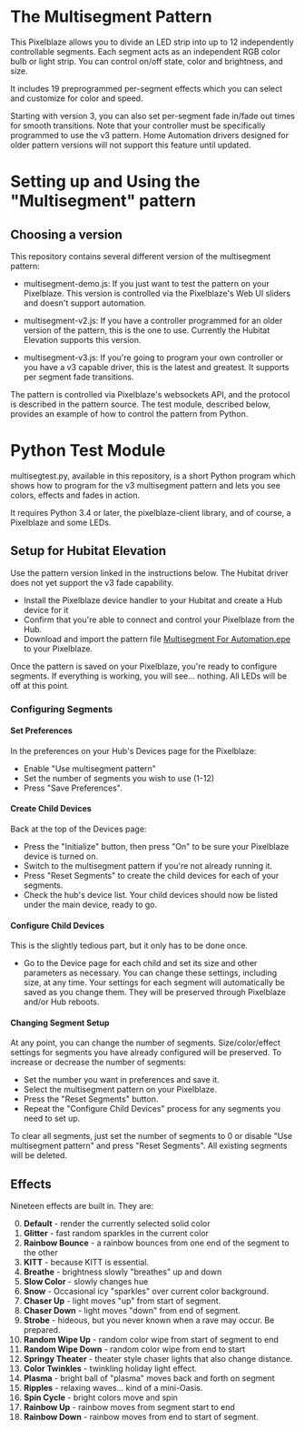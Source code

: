 # The Multisegment Pattern

This Pixelblaze allows you to divide an LED strip into up to 12 independently
controllable segments.  Each segment acts as an independent RGB color bulb or light strip. 
You can control on/off state, color and brightness, and size. 

It includes 19 preprogrammed per-segment effects which you can select and customize for color and speed.  

Starting with version 3, you can also set per-segment fade in/fade out times for smooth transitions.  Note that your controller must be specifically programmed to use the v3 pattern.  Home Automation drivers designed for older pattern versions will not support this feature until updated.

# Setting up and Using the "Multisegment" pattern
## Choosing a version
This repository contains several different version of the multisegment pattern: 

-  multisegment-demo.js:  If you just want to test the pattern on your Pixelblaze.
  This version is controlled via the Pixelblaze's Web UI sliders and doesn't support automation.

-  multisegment-v2.js: If you have a controller programmed for an older version of the pattern, this is the one to use.  Currently the Hubitat Elevation supports this version.  

-  multisegment-v3.js: If you're going to program your own controller or you have a v3 capable driver, this is the latest and greatest.  It supports per segment fade transitions.  

The pattern is controlled via Pixelblaze's websockets API, and the protocol is described in the pattern source. The test module, described below, provides an example of how to control the pattern from Python.

# Python Test Module
multisegtest.py, available in this repository, is a short Python program which shows how to program for the v3 multisegment pattern and lets you see colors, effects and fades in action.

It requires Python 3.4 or later, the pixelblaze-client library, and of course, a Pixelblaze and some LEDs.
 
## Setup for Hubitat Elevation
Use the pattern version linked in the instructions below.  The Hubitat driver does not yet support the v3 fade capability.

 - Install the Pixelblaze device handler to your Hubitat and create a Hub device for it
 - Confirm that you're able to connect and control your Pixelblaze from the Hub.
 - Download and import the pattern file [Multisegment For Automation.epe](https://github.com/zranger1/hubitatpixelblazedriver/blob/master/Multisegment%20for%20Automation.epe)
 to your  Pixelblaze.

Once the pattern is saved on your Pixelblaze, you're ready to configure segments. If everything is working, you will see... nothing.  All LEDs will be off at this point.
### Configuring Segments
#### Set Preferences
In the preferences on your Hub's Devices page for the Pixelblaze:
- Enable "Use multisegment pattern"
- Set the number of segments you wish to use (1-12)
- Press "Save Preferences".
#### Create Child Devices 
Back at the top of the Devices page:
- Press the "Initialize" button, then press "On" to be sure
your Pixelblaze device is turned on.
- Switch to the multisegment pattern if you're not already running it.
- Press "Reset Segments" to create the child devices for each of your segments.
- Check the hub's device list. Your child devices should now be listed under the main device, ready to go.
#### Configure Child Devices
This is the slightly tedious part, but it only has to be done once.
- Go to the Device page for each child and set its size and other parameters as necessary.  You can change these settings, including size, at any time. Your
settings for each segment will automatically be saved as you change them. They will be preserved through Pixelblaze
and/or Hub reboots.
#### Changing Segment Setup
At any point, you can change the number of segments. Size/color/effect settings for segments you have already
configured will be preserved.  To increase or decrease the number of segments:
- Set the number you want in preferences and save it.
- Select the multisegment pattern on your Pixelblaze.
- Press the "Reset Segments" button.  
- Repeat the "Configure Child Devices" process for any segments you need to set up.

To clear all segments, just set the number of segments to 0 or disable "Use multisegment pattern" and press
"Reset Segments".   All existing segments will be deleted.
## Effects
Nineteen effects are built in.  They are:

0. **Default** - render the currently selected solid color
1. **Glitter** - fast random sparkles in the current color
2. **Rainbow Bounce** - a rainbow bounces from one end of the segment to the other
3. **KITT** - because KITT is essential. 
4. **Breathe** - brightness slowly "breathes" up and down
5. **Slow Color** - slowly changes hue
6. **Snow** - Occasional icy "sparkles" over current color background.
7. **Chaser Up** - light moves "up" from start of segment.
8. **Chaser Down** - light moves "down" from end of segment.
9. **Strobe** - hideous, but you never known when a rave may occur. Be prepared.
10. **Random Wipe Up** - random color wipe from start of segment to end
11. **Random Wipe Down** - random color wipe from end to start
12. **Springy Theater** - theater style chaser lights that also change distance.
13. **Color Twinkles** - twinkling holiday light effect.
14. **Plasma** - bright ball of "plasma" moves back and forth on segment
15. **Ripples** - relaxing waves... kind of a mini-Oasis.
16. **Spin Cycle** - bright colors move and spin
17. **Rainbow Up** - rainbow moves from segment start to end
18. **Rainbow Down** - rainbow moves from end to start of segment.


